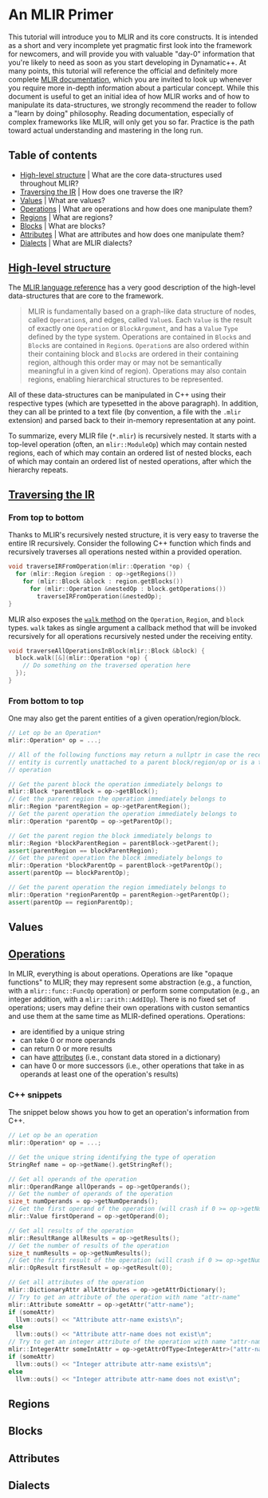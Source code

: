 # An MLIR Primer

This tutorial will introduce you to MLIR and its core constructs. It is intended as a short and very incomplete yet pragmatic first look into the framework for newcomers, and will provide you with valuable "day-0" information that you're likely to need as soon as you start developing in Dynamatic++. At many points, this tutorial will reference the official and definitely more complete [MLIR documentation](https://mlir.llvm.org/docs/), which you are invited to look up whenever you require more in-depth information about a particular concept. While this document is useful to get an initial idea of how MLIR works and of how to manipulate its data-structures, we strongly recommend the reader to follow a "learn by doing" philosophy. Reading documentation, especially of complex frameworks like MLIR, will only get you so far. Practice is the path toward actual understanding and mastering in the long run.

## Table of contents

- [High-level structure](#high-level-structure) | What are the core data-structures used throughout MLIR?
- [Traversing the IR](#traversing-the-ir) | How does one traverse the IR?
- [Values](#values) | What are values?
- [Operations](#operations) | What are operations and how does one manipulate them?
- [Regions](#regions) | What are regions?
- [Blocks](#blocks) | What are blocks?
- [Attributes](#attributes) | What are attributes and how does one manipulate them?
- [Dialects](#dialects) | What are MLIR dialects?
## [High-level structure](https://mlir.llvm.org/docs/LangRef/#high-level-structure)

The [MLIR language reference](https://mlir.llvm.org/docs/LangRef) has a very good description of the high-level data-structures that are core to the framework.

> MLIR is fundamentally based on a graph-like data structure of nodes, called `Operation`s, and edges, called `Value`s. Each `Value` is the result of exactly one `Operation` or `BlockArgument`, and has a `Value` `Type` defined by the type system. Operations are contained in `Block`s and `Block`s are contained in `Region`s. `Operation`s are also ordered within their containing block and `Block`s are ordered in their containing region, although this order may or may not be semantically meaningful in a given kind of region). Operations may also contain regions, enabling hierarchical structures to be represented.

All of these data-structures can be manipulated in C++ using their respective types (which are typesetted in the above paragraph). In addition, they can all be printed to a text file (by convention, a file with the `.mlir` extension) and parsed back to their in-memory representation at any point.

To summarize, every MLIR file (`*.mlir`) is recursively nested. It starts with a top-level operation (often, an `mlir::ModuleOp`) which may contain nested regions, each of which may contain an ordered list of nested blocks, each of which may contain an ordered list of nested operations, after which the hierarchy repeats.

## [Traversing the IR](https://mlir.llvm.org/docs/Tutorials/UnderstandingTheIRStructure/#traversing-the-ir-nesting)

### From top to bottom

Thanks to MLIR's recursively nested structure, it is very easy to traverse the entire IR recursively. Consider the following C++ function which finds and recursively traverses all operations nested within a provided operation.

```cpp
void traverseIRFromOperation(mlir::Operation *op) {
  for (mlir::Region &region : op->getRegions())
    for (mlir::Block &block : region.getBlocks())
      for (mlir::Operation &nestedOp : block.getOperations())
        traverseIRFromOperation(&nestedOp);
}
```

MLIR also exposes the [`walk` method](https://mlir.llvm.org/docs/Tutorials/UnderstandingTheIRStructure/#walkers) on the `Operation`, `Region`, and `block` types. `walk` takes as single argument a callback method that will be invoked recursively for all operations recursively nested under the receiving entity.

```cpp
void traverseAllOperationsInBlock(mlir::Block &block) {
  block.walk([&](mlir::Operation *op) {
    // Do something on the traversed operation here
  });
}
```

### From bottom to top

One may also get the parent entities of a given operation/region/block.

```cpp
// Let op be an Operation*
mlir::Operation* op = ...;

// All of the following functions may return a nullptr in case the receiving
// entity is currently unattached to a parent block/region/op or is a top-level
// operation

// Get the parent block the operation immediately belongs to
mlir::Block *parentBlock = op->getBlock();
// Get the parent region the operation immediately belongs to
mlir::Region *parentRegion = op->getParentRegion();
// Get the parent operation the operation immediately belongs to
mlir::Operation *parentOp = op->getParentOp();

// Get the parent region the block immediately belongs to
mlir::Region *blockParentRegion = parentBlock->getParent();
assert(parentRegion == blockParentRegion);
// Get the parent operation the block immediately belongs to
mlir::Operation *blockParentOp = parentBlock->getParentOp();
assert(parentOp == blockParentOp);

// Get the parent operation the region immediately belongs to
mlir::Operation *regionParentOp = parentRegion->getParentOp();
assert(parentOp == regionParentOp);
```


## Values



## [Operations](https://mlir.llvm.org/docs/LangRef/#operations)

In MLIR, everything is about operations. Operations are like "opaque functions" to MLIR; they may represent some abstraction (e.g., a function, with a `mlir::func::FuncOp` operation) or perform some computation (e.g., an integer addition, with a `mlir::arith::AddIOp`). There is no fixed set of operations; users may define their own operations with custon semantics and use them at the same time as MLIR-defined operations. Operations:
- are identified by a unique string
- can take 0 or more operands
- can return 0 or more results 
- can have [attributes](TODO-link-me!) (i.e., constant data stored in a dictionary)
- can have 0 or more successors (i.e., other operations that take in as operands at least one of the operation's results)

### C++ snippets

The snippet below shows you how to get an operation's information from C++.

```cpp
// Let op be an operation
mlir::Operation* op = ...;

// Get the unique string identifying the type of operation
StringRef name = op->getName().getStringRef();

// Get all operands of the operation
mlir::OperandRange allOperands = op->getOperands();
// Get the number of operands of the operation
size_t numOperands = op->getNumOperands();
// Get the first operand of the operation (will crash if 0 >= op->getNumOperands())
mlir::Value firstOperand = op->getOperand(0);

// Get all results of the operation
mlir::ResultRange allResults = op->getResults();
// Get the number of results of the operation
size_t numResults = op->getNumResults();
// Get the first result of the operation (will crash if 0 >= op->getNumResults())
mlir::OpResult firstResult = op->getResult(0);

// Get all attributes of the operation
mlir::DictionaryAttr allAttributes = op->getAttrDictionary();
// Try to get an attribute of the operation with name "attr-name"
mlir::Attribute someAttr = op->getAttr("attr-name");
if (someAttr)
  llvm::outs() << "Attribute attr-name exists\n";
else
  llvm::outs() << "Attribute attr-name does not exist\n";
// Try to get an integer attribute of the operation with name "attr-name" 
mlir::IntegerAttr someIntAttr = op->getAttrOfType<IntegerAttr>("attr-name");
if (someAttr)
  llvm::outs() << "Integer attribute attr-name exists\n";
else
  llvm::outs() << "Integer attribute attr-name does not exist\n";
```

<!-- One may also use the `getOps<OpTy>` method to only iterate over operations of a specific type (the `OpTy` type). The following function recursively traverses all integer additions (`mlir::arith::AddIOp`) nested within a provided operation.

```cpp
void traverseIntAddFromOperation(mlir::Operation *op) {
  for (mlir::Region &region : op->getRegions())
    for (mlir::Block &block : region.getBlocks())
      for (mlir::arith::AddIOp addOp : block.getOps<mlir::arith::AddIOp>())
        traverseIntAddFromOperation(addOp);
}
```

As before, it's also possible to only iterate over a specific type of operation by providing an explicit operation type in the callback.

```cpp
void traverseAllIntAddInBlock(mlir::Block &block) {
  block.walk([&](mlir::arith::AddIOp addOp) {
    // Do something on the traversed operation here
  });
}
``` -->

## Regions

## Blocks

## Attributes

## Dialects

<!-- ## Printing to stdout/stderr

## Printing in DEBUG mode

## Getting value users

## Getting value uses -->


<!-- When iterating over a list of operations, it is also possible to only consider a specific type of operations. The following function identifies all integer additions ([`mlir::arith::AddIOp`](https://mlir.llvm.org/docs/Dialects/ArithOps/#arithaddi-arithaddiop)) within a provided block. 

```cpp
void traverseAllAdditions(Block& block) {
  for (mlir::Operation &op : block.getOperations()) {
    if (!mlir::isa<mlir::arith::AddIOp>(&op))
      // Skip the loop body if the operation is not an integer addition
      continue;
    // Convert our generic operation to an AddIOp
    // Crashes if op is not actually of this type
    mlir::arith::AddIOp addOp = mlir::cast<mlir::arith::AddIOp>(&op); 
  }
}
```

Equivalently, one can use the `dyn_cast` MLIR function to slightly simplify the above code.

```cpp
void traverseAllAdditions(Block& block) {
  for (mlir::Operation &op : block.getOperations()) {
    // Attempts to convert our generic operation to an AddIOp
    // Returns a nullptr if op is not actually of this type 
    mlir::arith::AddIOp addOp = mlir::dyn_cast<mlir::arith::AddIOp>(&op);
    if (!addOp)
      // Skip the loop body if the operation is not an integer addition
      continue 
  }
}
```

We can also combine variable assignation the and `nullptr` check inside a single `if` statement to simplify the code further.

```cpp
void traverseAllAdditions(Block& block) {
  for (mlir::Operation &op : block.getOperations()) {
    if (mlir::arith::AddIOp addOp = mlir::dyn_cast<mlir::arith::AddIOp>(&op)) {
      // If we reach this point we know op is an integer addition 
    }
  }
}
``` -->
